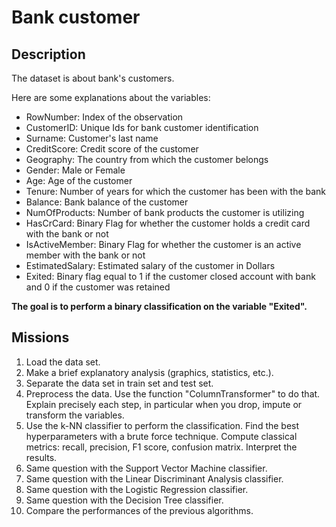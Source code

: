 # Bank customer

## Description

The dataset is about bank's customers.

Here are some explanations about the variables:

- RowNumber: Index of the observation
- CustomerID: Unique Ids for bank customer identification
- Surname: Customer's last name
- CreditScore: Credit score of the customer
- Geography: The country from which the customer belongs
- Gender: Male or Female
- Age: Age of the customer
- Tenure: Number of years for which the customer has been with the bank
- Balance: Bank balance of the customer
- NumOfProducts: Number of bank products the customer is utilizing
- HasCrCard: Binary Flag for whether the customer holds a credit card with the bank or not
- IsActiveMember: Binary Flag for whether the customer is an active member with the bank or not
- EstimatedSalary: Estimated salary of the customer in Dollars
- Exited: Binary flag equal to 1 if the customer closed account with bank and 0 if the customer was retained

**The goal is to perform a binary classification on the variable "Exited".**

## Missions

1. Load the data set.
2. Make a brief explanatory analysis (graphics, statistics, etc.).
3. Separate the data set in train set and test set.
4. Preprocess the data. Use the function "ColumnTransformer" to do that. Explain precisely each step, in particular when you drop, impute or transform the variables.
5. Use the k-NN classifier to perform the classification. Find the best hyperparameters with a brute force technique. Compute classical metrics: recall, precision, F1 score, confusion matrix. Interpret the results.
6. Same question with the Support Vector Machine classifier.
7. Same question with the Linear Discriminant Analysis classifier.
8. Same question with the Logistic Regression classifier.
9. Same question with the Decision Tree classifier.
10. Compare the performances of the previous algorithms.